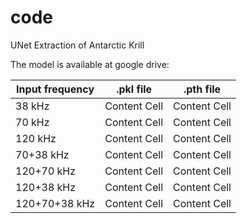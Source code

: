 # code
UNet Extraction of Antarctic Krill 

The model is available at google drive:

| Input frequency |   .pkl file   |   .pth file   |
| --------------- | ------------- | ------------- |
| 38 kHz          | Content Cell  | Content Cell  |
| 70 kHz          | Content Cell  | Content Cell  |
| 120 kHz         | Content Cell  | Content Cell  |
| 70+38 kHz       | Content Cell  | Content Cell  |
| 120+70 kHz      | Content Cell  | Content Cell  |
| 120+38 kHz      | Content Cell  | Content Cell  |
| 120+70+38 kHz   | Content Cell  | Content Cell  |
